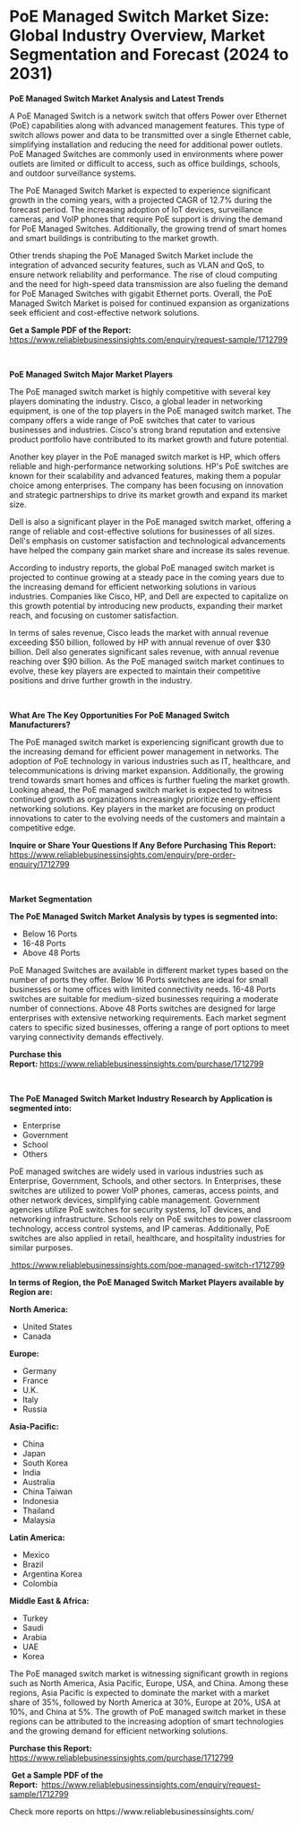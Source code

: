 <p><h1>PoE Managed Switch Market Size: Global Industry Overview, Market Segmentation and Forecast (2024 to 2031)</h1></p><p><strong>PoE Managed Switch Market Analysis and Latest Trends</strong></p>
<p><p>A PoE Managed Switch is a network switch that offers Power over Ethernet (PoE) capabilities along with advanced management features. This type of switch allows power and data to be transmitted over a single Ethernet cable, simplifying installation and reducing the need for additional power outlets. PoE Managed Switches are commonly used in environments where power outlets are limited or difficult to access, such as office buildings, schools, and outdoor surveillance systems.</p><p>The PoE Managed Switch Market is expected to experience significant growth in the coming years, with a projected CAGR of 12.7% during the forecast period. The increasing adoption of IoT devices, surveillance cameras, and VoIP phones that require PoE support is driving the demand for PoE Managed Switches. Additionally, the growing trend of smart homes and smart buildings is contributing to the market growth.</p><p>Other trends shaping the PoE Managed Switch Market include the integration of advanced security features, such as VLAN and QoS, to ensure network reliability and performance. The rise of cloud computing and the need for high-speed data transmission are also fueling the demand for PoE Managed Switches with gigabit Ethernet ports. Overall, the PoE Managed Switch Market is poised for continued expansion as organizations seek efficient and cost-effective network solutions.</p></p>
<p><strong>Get a Sample PDF of the Report:&nbsp;</strong> <a href="https://www.reliablebusinessinsights.com/enquiry/request-sample/1712799">https://www.reliablebusinessinsights.com/enquiry/request-sample/1712799</a></p>
<p>&nbsp;</p>
<p><strong>PoE Managed Switch Major Market Players</strong></p>
<p><p>The PoE managed switch market is highly competitive with several key players dominating the industry. Cisco, a global leader in networking equipment, is one of the top players in the PoE managed switch market. The company offers a wide range of PoE switches that cater to various businesses and industries. Cisco's strong brand reputation and extensive product portfolio have contributed to its market growth and future potential.</p><p>Another key player in the PoE managed switch market is HP, which offers reliable and high-performance networking solutions. HP's PoE switches are known for their scalability and advanced features, making them a popular choice among enterprises. The company has been focusing on innovation and strategic partnerships to drive its market growth and expand its market size.</p><p>Dell is also a significant player in the PoE managed switch market, offering a range of reliable and cost-effective solutions for businesses of all sizes. Dell's emphasis on customer satisfaction and technological advancements have helped the company gain market share and increase its sales revenue.</p><p>According to industry reports, the global PoE managed switch market is projected to continue growing at a steady pace in the coming years due to the increasing demand for efficient networking solutions in various industries. Companies like Cisco, HP, and Dell are expected to capitalize on this growth potential by introducing new products, expanding their market reach, and focusing on customer satisfaction.</p><p>In terms of sales revenue, Cisco leads the market with annual revenue exceeding $50 billion, followed by HP with annual revenue of over $30 billion. Dell also generates significant sales revenue, with annual revenue reaching over $90 billion. As the PoE managed switch market continues to evolve, these key players are expected to maintain their competitive positions and drive further growth in the industry.</p></p>
<p>&nbsp;</p>
<p><strong>What Are The Key Opportunities For PoE Managed Switch Manufacturers?</strong></p>
<p><p>The PoE managed switch market is experiencing significant growth due to the increasing demand for efficient power management in networks. The adoption of PoE technology in various industries such as IT, healthcare, and telecommunications is driving market expansion. Additionally, the growing trend towards smart homes and offices is further fueling the market growth. Looking ahead, the PoE managed switch market is expected to witness continued growth as organizations increasingly prioritize energy-efficient networking solutions. Key players in the market are focusing on product innovations to cater to the evolving needs of the customers and maintain a competitive edge.</p></p>
<p><strong>Inquire or Share Your Questions If Any Before Purchasing This Report:</strong> <a href="https://www.reliablebusinessinsights.com/enquiry/pre-order-enquiry/1712799">https://www.reliablebusinessinsights.com/enquiry/pre-order-enquiry/1712799</a></p>
<p>&nbsp;</p>
<p><strong>Market Segmentation</strong></p>
<p><strong>The PoE Managed Switch Market Analysis by types is segmented into:</strong></p>
<p><ul><li>Below 16 Ports</li><li>16-48 Ports</li><li>Above 48 Ports</li></ul></p>
<p><p>PoE Managed Switches are available in different market types based on the number of ports they offer. Below 16 Ports switches are ideal for small businesses or home offices with limited connectivity needs. 16-48 Ports switches are suitable for medium-sized businesses requiring a moderate number of connections. Above 48 Ports switches are designed for large enterprises with extensive networking requirements. Each market segment caters to specific sized businesses, offering a range of port options to meet varying connectivity demands effectively.</p></p>
<p><strong>Purchase this Report:&nbsp;</strong><a href="https://www.reliablebusinessinsights.com/purchase/1712799">https://www.reliablebusinessinsights.com/purchase/1712799</a></p>
<p>&nbsp;</p>
<p><strong>The PoE Managed Switch Market Industry Research by Application is segmented into:</strong></p>
<p><ul><li>Enterprise</li><li>Government</li><li>School</li><li>Others</li></ul></p>
<p><p>PoE managed switches are widely used in various industries such as Enterprise, Government, Schools, and other sectors. In Enterprises, these switches are utilized to power VoIP phones, cameras, access points, and other network devices, simplifying cable management. Government agencies utilize PoE switches for security systems, IoT devices, and networking infrastructure. Schools rely on PoE switches to power classroom technology, access control systems, and IP cameras. Additionally, PoE switches are also applied in retail, healthcare, and hospitality industries for similar purposes.</p></p>
<p><a href="https://www.reliablebusinessinsights.com/poe-managed-switch-r1712799">&nbsp;https://www.reliablebusinessinsights.com/poe-managed-switch-r1712799</a></p>
<p><strong>In terms of Region, the PoE Managed Switch Market Players available by Region are:</strong></p>
<p>
    <p> <strong> North America: </strong>
        <ul>
            <li>United States</li>
            <li>Canada</li>
        </ul>
        </p> 
    <p> <strong> Europe: </strong>
        <ul>
            <li>Germany</li>
            <li>France</li>
            <li>U.K.</li>
            <li>Italy</li>
            <li>Russia</li>
        </ul>
        </p> 
    <p> <strong> Asia-Pacific: </strong>
        <ul>
            <li>China</li>
            <li>Japan</li>
            <li>South Korea</li>
            <li>India</li>
            <li>Australia</li>
            <li>China Taiwan</li>
            <li>Indonesia</li>
            <li>Thailand</li>
            <li>Malaysia</li>
        </ul>
        </p> 
    <p> <strong> Latin America: </strong>
        <ul>
            <li>Mexico</li>
            <li>Brazil</li>
            <li>Argentina Korea</li>
            <li>Colombia</li>
        </ul>
        </p> 
    <p> <strong> Middle East & Africa: </strong>
        <ul>
            <li>Turkey</li>
            <li>Saudi</li>
            <li>Arabia</li>
            <li>UAE</li>
            <li>Korea</li>
        </ul>
    </p>
    </p>
<p><p>The PoE managed switch market is witnessing significant growth in regions such as North America, Asia Pacific, Europe, USA, and China. Among these regions, Asia Pacific is expected to dominate the market with a market share of 35%, followed by North America at 30%, Europe at 20%, USA at 10%, and China at 5%. The growth of PoE managed switch market in these regions can be attributed to the increasing adoption of smart technologies and the growing demand for efficient networking solutions.</p></p>
<p><strong>Purchase this Report: </strong><a href="https://www.reliablebusinessinsights.com/purchase/1712799">https://www.reliablebusinessinsights.com/purchase/1712799</a></p>
<p>&nbsp;<strong>Get a Sample PDF of the Report:&nbsp;&nbsp;</strong><a href="https://www.reliablebusinessinsights.com/enquiry/request-sample/1712799">https://www.reliablebusinessinsights.com/enquiry/request-sample/1712799</a></p>
<p><strong></strong></p>
<p>Check more reports on https://www.reliablebusinessinsights.com/</p>